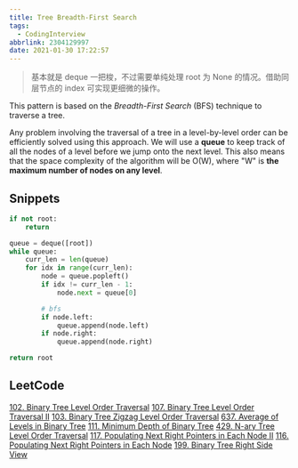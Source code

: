 ```yaml
---
title: Tree Breadth-First Search
tags:
  - CodingInterview
abbrlink: 2304129997
date: 2021-01-30 17:22:57
---
```

> 基本就是 deque 一把梭，不过需要单纯处理 root 为 None 的情况。借助同层节点的 index 可实现更细微的操作。

This pattern is based on the _Breadth-First Search_ (BFS) technique to traverse a tree.

Any problem involving the traversal of a tree in a level-by-level order can be efficiently solved using this approach. We will use a **queue** to keep track of all the nodes of a level before we jump onto the next level. This also means that the space complexity of the algorithm will be O(W), where "W" is **the maximum number of nodes on any level**.

## Snippets
```python
if not root:
    return

queue = deque([root])
while queue:
    curr_len = len(queue)
    for idx in range(curr_len):
        node = queue.popleft()
        if idx != curr_len - 1:
            node.next = queue[0]

        # bfs
        if node.left:
            queue.append(node.left)
        if node.right:
            queue.append(node.right)

return root
```

## LeetCode
[102. Binary Tree Level Order Traversal](https://leetcode.com/problems/binary-tree-level-order-traversal/)
[107. Binary Tree Level Order Traversal II](https://leetcode.com/problems/binary-tree-level-order-traversal-ii/)
[103. Binary Tree Zigzag Level Order Traversal](https://leetcode.com/problems/binary-tree-zigzag-level-order-traversal/)
[637. Average of Levels in Binary Tree](https://leetcode.com/problems/average-of-levels-in-binary-tree/)
[111. Minimum Depth of Binary Tree](https://leetcode.com/problems/minimum-depth-of-binary-tree/)
[429. N-ary Tree Level Order Traversal](https://leetcode.com/problems/n-ary-tree-level-order-traversal/)
[117. Populating Next Right Pointers in Each Node II](https://leetcode.com/problems/populating-next-right-pointers-in-each-node-ii/)
[116. Populating Next Right Pointers in Each Node](https://leetcode.com/problems/populating-next-right-pointers-in-each-node/)
[199. Binary Tree Right Side View](https://leetcode.com/problems/binary-tree-right-side-view/)
